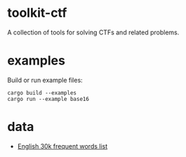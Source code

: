 toolkit-ctf
======

A collection of tools for solving CTFs and related problems.

# examples

Build or run example files:

```console
cargo build --examples
cargo run --example base16
```

# data

- [English 30k frequent words list](https://wortschatz.uni-leipzig.de/en/download/English)
